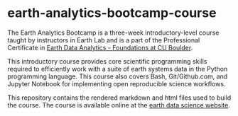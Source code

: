 # earth-analytics-bootcamp-course
The Earth Analytics Bootcamp is a three-week introductory-level course taught by instructors in Earth Lab and is a part of the Professional Certificate in <a href="https://www.colorado.edu/earthlab/earth-data-analytics-foundations-professional-certificate">Earth Data Analytics - Foundations at CU Boulder</a>. 

This introductory course provides core scientific programming skills required to efficiently work with a suite of earth systems data in the Python programming language. This course also covers Bash, Git/Github.com, and Jupyter Notebook for implementing open reproducible science workflows. 

This repository contains the rendered markdown and html files used to build the course. The course is available online at the <a href="https://www.earthdatascience.org/courses/">earth data science website</a>.
